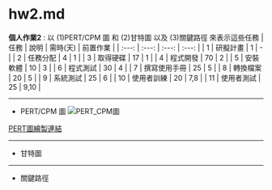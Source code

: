 # hw2.md

**個人作業2** : 
以 (1)PERT/CPM 圖 和 (2)甘特圖 以及 (3)關鍵路徑 來表示這些任務
| 任務  |   說明   | 需時(天) | 前置作業 |
| :---: |  :---:  |   :---:  |  :---:  |
|   1   | 研擬計畫 |     1    |    -    |
|   2   | 任務分配 |     4    |    1    |
|   3   | 取得硬碟 |    17    |    1    |
|   4   | 程式開發 |    70    |    2    |
|   5   | 安裝軟體 |    10    |    3    |
|   6   | 程式測試 |    30    |    4    |
|   7   | 撰寫使用手冊 | 25   |    5    |
|   8   | 轉換檔案 |    20    |    5    |
|   9   | 系統測試 |    25    |    6    |
|   10  | 使用者訓練 |  20    |   7,8   |
|   11  | 使用者測試 |  25    |   9,10  |

---
- PERT/CPM 圖
![PERT_CPM圖](https://user-images.githubusercontent.com/113968421/194997198-0c81ed04-c3ff-4739-8f43-f72353c9a749.png)

[PERT圖繪製連結](https://hackmd.io/RerfeXp-T1mSn8tmL8h7RA?view)

---
- 甘特圖


---
- 關鍵路徑

